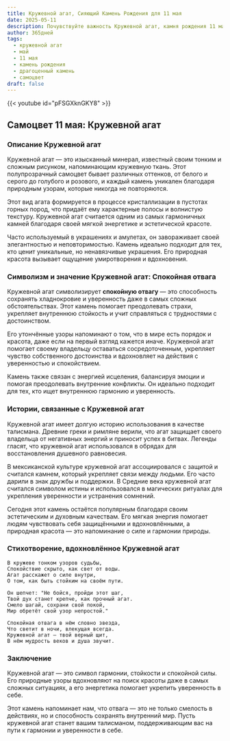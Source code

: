 ```yaml
---
title: Кружевной агат, Сияющий Камень Рождения для 11 мая
date: 2025-05-11
description: Почувствуйте важность Кружевной агат, камня рождения 11 мая, который символизирует Спокойная отвага. Пусть его красота и значение осветят ваш день.
author: 365дней
tags:
  - кружевной агат
  - май
  - 11 мая
  - камень рождения
  - драгоценный камень
  - самоцвет
draft: false
---
```


{{< youtube id="pFSGXknGKY8" >}}

## Самоцвет 11 мая: Кружевной агат

### Описание Кружевной агат

Кружевной агат — это изысканный минерал, известный своим тонким и сложным рисунком, напоминающим кружевную ткань. Этот полупрозрачный самоцвет бывает различных оттенков, от белого и серого до голубого и розового, и каждый камень уникален благодаря природным узорам, которые никогда не повторяются.

Этот вид агата формируется в процессе кристаллизации в пустотах горных пород, что придаёт ему характерные полосы и волнистую текстуру. Кружевной агат считается одним из самых гармоничных камней благодаря своей мягкой энергетике и эстетической красоте.

Часто используемый в украшениях и амулетах, он завораживает своей элегантностью и неповторимостью. Камень идеально подходит для тех, кто ценит уникальные, но ненавязчивые украшения. Его природная красота вызывает ощущение умиротворения и вдохновения.

### Символизм и значение Кружевной агат: Спокойная отвага

Кружевной агат символизирует **спокойную отвагу** — это способность сохранять хладнокровие и уверенность даже в самых сложных обстоятельствах. Этот камень помогает преодолевать страхи, укрепляет внутреннюю стойкость и учит справляться с трудностями с достоинством.

Его утончённые узоры напоминают о том, что в мире есть порядок и красота, даже если на первый взгляд кажется иначе. Кружевной агат помогает своему владельцу оставаться сосредоточенным, укрепляет чувство собственного достоинства и вдохновляет на действия с уверенностью и спокойствием.

Камень также связан с энергией исцеления, балансируя эмоции и помогая преодолевать внутренние конфликты. Он идеально подходит для тех, кто ищет внутреннюю гармонию и уверенность.

### Истории, связанные с Кружевной агат

Кружевной агат имеет долгую историю использования в качестве талисмана. Древние греки и римляне верили, что агат защищает своего владельца от негативных энергий и приносит успех в битвах. Легенды гласят, что кружевной агат использовался в обрядах для восстановления душевного равновесия.

В мексиканской культуре кружевной агат ассоциировался с защитой и считался камнем, который укрепляет связи между людьми. Его часто дарили в знак дружбы и поддержки. В Средние века кружевной агат считался символом истины и использовался в магических ритуалах для укрепления уверенности и устранения сомнений.

Сегодня этот камень остаётся популярным благодаря своим эстетическим и духовным качествам. Его мягкая энергия помогает людям чувствовать себя защищёнными и вдохновлёнными, а природная красота — это напоминание о силе и гармонии природы.

### Стихотворение, вдохновлённое Кружевной агат

```
В кружеве тонком узоров судьбы,  
Спокойствие скрыто, как свет от воды.  
Агат расскажет о силе внутри,  
О том, как быть стойким на своём пути.  

Он шепчет: "Не бойся, пройди этот шаг,  
Твой дух станет крепче, как прочный агат.  
Смело шагай, сохрани свой покой,  
Мир обретёт свой узор непростой."  

Спокойная отвага в нём словно звезда,  
Что светит в ночи, влекущая всегда.  
Кружевной агат — твой верный щит,  
В нём мудрость веков и душа звучит.
```

### Заключение

Кружевной агат — это символ гармонии, стойкости и спокойной силы. Его природные узоры вдохновляют на поиск красоты даже в самых сложных ситуациях, а его энергетика помогает укрепить уверенность в себе.

Этот камень напоминает нам, что отвага — это не только смелость в действиях, но и способность сохранять внутренний мир. Пусть кружевной агат станет вашим талисманом, поддерживающим вас на пути к гармонии и уверенности в себе.